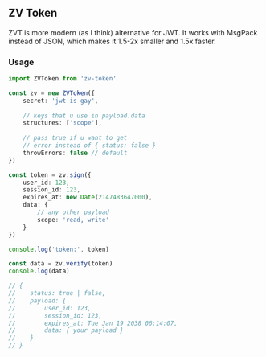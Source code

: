 ## ZV Token
ZVT is more modern (as I think) alternative for JWT. It works with MsgPack instead of JSON, which makes it 1.5-2x smaller and 1.5x faster.

### Usage

```ts
import ZVToken from 'zv-token'

const zv = new ZVToken({
    secret: 'jwt is gay',
    
    // keys that u use in payload.data
    structures: ['scope'],
    
    // pass true if u want to get
    // error instead of { status: false } 
    throwErrors: false // default
})

const token = zv.sign({
    user_id: 123,
    session_id: 123,
    expires_at: new Date(2147483647000),
    data: {
        // any other payload
        scope: 'read, write'
    }
})

console.log('token:', token)

const data = zv.verify(token)
console.log(data) 

// { 
//    status: true | false,
//    payload: {
//        user_id: 123,
//        session_id: 123,
//        expires_at: Tue Jan 19 2038 06:14:07,
//        data: { your payload }
//    }
// }
```